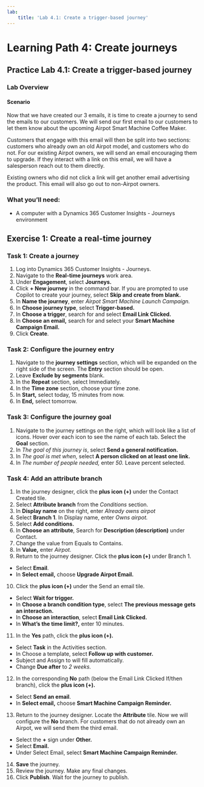 ```yaml
---
lab:
    title: 'Lab 4.1: Create a trigger-based journey'
---
```


# Learning Path 4: Create journeys

## Practice Lab 4.1: Create a trigger-based journey 

### Lab Overview

#### Scenario
Now that we have created our 3 emails, it is time to create a journey to send the emails to our customers. We will send our first email to our customers to let them know about the upcoming Airpot Smart Machine Coffee Maker.

Customers that engage with this email will then be split into two sections: customers who already own an old Airpot model, and customers who do not. For our existing Airpot owners, we will send an email encouraging them to upgrade. If they interact with a link on this email, we will have a salesperson reach out to them directly.

Existing owners who did not click a link will get another email advertising the product. This email will also go out to non-Airpot owners.


### What you’ll need:
- A computer with a Dynamics 365 Customer Insights - Journeys environment

## Exercise 1: Create a real-time journey

### Task 1: Create a journey
1.  Log into Dynamics 365 Customer Insights - Journeys.
2.  Navigate to the **Real-time journeys** work area.
3.  Under **Engagement**, select **Journeys.**
4.  Click **+ New journey** in the command bar. If you are prompted to use Copilot to create your journey, select **Skip and create from blank.**
5.  In **Name the journey**, enter *Airpot Smart Machine Launch Campaign.*
6.  In **Choose journey type**, select **Trigger-based.**
7.  In **Choose a trigger**, search for and select **Email Link Clicked.**
8.  In **Choose an email,** search for and select your **Smart Machine Campaign Email.**
9.  Click **Create**.

### Task 2: Configure the journey entry
1. Navigate to the **journey settings** section, which will be expanded on the right side of the screen. The **Entry** section should be open.
2. Leave **Exclude by segments** blank.
3. In the **Repeat** section, select Immediately.
4. In the **Time zone** section, choose your time zone.
5. In **Start,** select today, 15 minutes from now.
6. In **End,** select tomorrow.

### Task 3: Configure the journey goal
1.  Navigate to the journey settings on the right, which will look like a list of icons. Hover over each icon to see the name of each tab. Select the **Goal** section.
2.  In *The goal of this journey is*, select **Send a general notification.**
3.  In *The goal is met when,* select **A person clicked on at least one link.**
4.  In *The number of people needed,* enter *50.* Leave percent selected.

### Task 4: Add an attribute branch
1. In the journey designer, click the **plus icon (+)** under the Contact Created tile.
2. Select **Attribute branch** from the *Conditions* section.
3. In **Display name** on the right, enter *Already owns airpot*
4. Select **Branch 1**. In Display name, enter *Owns airpot.*
5. Select **Add conditions.**
6. In **Choose an attribute**, Search for **Description (description)** under Contact.
7. Change the value from Equals to Contains.
8. In **Value,** enter *Airpot.*
9. Return to the journey designer. Click the **plus icon (+)** under Branch 1.
  - Select **Email**.
  - In **Select email,** choose **Upgrade Airpot Email.**
10.  Click the **plus icon (+)** under the Send an email tile.
  - Select **Wait for trigger.**
  - In **Choose a branch condition type**, select **The previous message gets an interaction.**
  - In **Choose an interaction**, select **Email Link Clicked.**
  - In **What’s the time limit?,** enter 10 minutes.
11. In the **Yes** path, click the **plus icon (+).**
  - Select **Task** in the Activities section.
  - In Choose a template, select **Follow up with customer.**
  - Subject and Assign to will fill automatically.
  - Change **Due after** to *2 weeks.*
12. In the corresponding **No** path (below the Email Link Clicked If/then branch), click the **plus icon (+).**
  - Select **Send an email**.
  - In **Select email,** choose **Smart Machine Campaign Reminder.**
13. Return to the journey designer. Locate the **Attribute** tile. Now we will configure the **No** branch. For customers that do not already own an Airpot, we will send them the third email.
  - Select the **+** sign under **Other.**
  - Select **Email.**
  - Under Select Email, select **Smart Machine Campaign Reminder.**
14. **Save** the journey.
15. Review the journey. Make any final changes.
16. Click **Publish**. Wait for the journey to publish.
